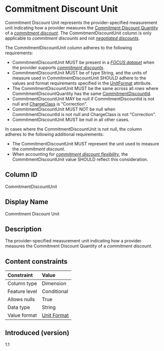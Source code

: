 # Commitment Discount Unit

Commitment Discount Unit represents the provider-specified measurement unit indicating how a provider measures the [Commitment Discount Quantity](#commitmentdiscountquantity) of a [*commitment discount*](#glossary:commitment-discount). The CommitmentDiscountUnit column is only applicable to *commitment discounts* and not [*negotiated discounts*](#glossary:negotiated-discount).

The CommitmentDiscountUnit column adheres to the following requirements:

* CommitmentDiscountUnit MUST be present in a [*FOCUS dataset*](#glossary:FOCUS-dataset) when the provider supports [*commitment discounts*](#glossary:commitment-discount).
* CommitmentDiscountUnit MUST be of type String, and the units of measure used in CommitmentDiscountUnit SHOULD adhere to the values and format requirements specified in the [UnitFormat](#unitformat) attribute.
* The CommitmentDiscountUnit MUST be the same across all *rows* where CommitmentDiscountQuantity has the same [CommitmentDiscountId](#commitmentdiscountid).
* CommitmentDiscountUnit MAY be null if CommitmentDiscountId is not null and [ChargeClass](#chargeclass) is "Correction".
* CommitmentDiscountUnit MUST NOT be null when CommitmentDiscountId is not null and ChargeClass is not "Correction".
* CommitmentDiscountUnit MUST be null in all other cases.

In cases where the CommitmentDiscountUnit is not null, the column adheres to the following additional requirements:

* The CommitmentDiscountUnit MUST represent the unit used to measure the *commitment discount*.
* When accounting for [*commitment discount flexibility*](#glossary:commitment-discount-flexibility), the CommitmentDiscountUnit value SHOULD reflect this consideration.

## Column ID

CommitmentDiscountUnit

## Display Name

Commitment Discount Unit

## Description

The provider-specified measurement unit indicating how a provider measures the Commitment Discount Quantity of a *commitment discount*.

## Content constraints

| Constraint      | Value            |
|:----------------|:-----------------|
| Column type     | Dimension        |
| Feature level   | Conditional      |
| Allows nulls    | True             |
| Data type       | String           |
| Value format    | [Unit Format](#unitformat)|

## Introduced (version)

1.1
